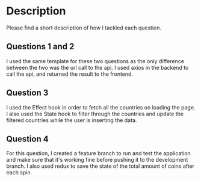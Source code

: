# Description
Please find a short description of how I tackled each question.

## Questions 1 and 2
I used the same template for these two questions as the only difference between the two was the url call to the api. I used axios in the backend to call the api, and returned the result to the frontend.

## Question 3
I used the Effect hook in order to fetch all the countries on loading the page. I also used the State hook to filter through the countries and update the filtered countries while the user is inserting the data.

## Question 4
For this question, I created a feature branch to run and test the application and make sure that it's working fine before pushing it to the development branch. I also used redux to save the state of the total amount of coins after each spin. 
